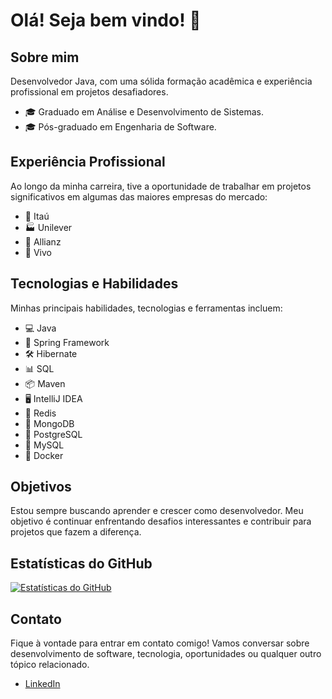 # Olá! Seja bem vindo! 👋

## Sobre mim

Desenvolvedor Java, com uma sólida formação acadêmica e experiência profissional em projetos desafiadores.

- 🎓 Graduado em Análise e Desenvolvimento de Sistemas.
- 🎓 Pós-graduado em Engenharia de Software.

## Experiência Profissional

Ao longo da minha carreira, tive a oportunidade de trabalhar em projetos significativos em algumas das maiores empresas do mercado:

- 🏦 Itaú
- 🏭 Unilever
- 🏢 Allianz
- 📱 Vivo

## Tecnologias e Habilidades

Minhas principais habilidades, tecnologias e ferramentas incluem:

- 💻 Java
- 💼 Spring Framework
- 🛠️ Hibernate
- 📊 SQL
- 📦 Maven
- 🖥️ IntelliJ IDEA
- 💾 Redis
- 🍃 MongoDB
- 🐘 PostgreSQL
- 🐬 MySQL
- 🐳 Docker

## Objetivos

Estou sempre buscando aprender e crescer como desenvolvedor. Meu objetivo é continuar enfrentando desafios interessantes e contribuir para projetos que fazem a diferença.

## Estatísticas do GitHub

[![Estatísticas do GitHub](https://github-readme-stats.vercel.app/api?username=M4rcioOliveira&show_icons=true&theme=dark)](https://github.com/M4rcioOliveira)

## Contato

Fique à vontade para entrar em contato comigo! Vamos conversar sobre desenvolvimento de software, tecnologia, oportunidades ou qualquer outro tópico relacionado.

- [LinkedIn](https://www.linkedin.com/in/marcioco)

